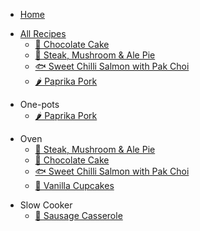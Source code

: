 - [Home](/)

<!-- docsify: collapse -->
- [All Recipes](all-recipes.md)
  - [🍫 Chocolate Cake](recipes/oven/chocolate-cake.md)
  - [🥧 Steak, Mushroom & Ale Pie](recipes/oven/steak-mushroom-pie.md)
  - [🐟 Sweet Chilli Salmon with Pak Choi](recipes/oven/hob/sweet-chilli-salmon.md)
  - [🌶️ Paprika Pork](recipes/hob/paprika-pork.md)

<!-- docsify: collapse -->
- One-pots
  - [🌶️ Paprika Pork](recipes/hob/paprika-pork.md)

<!-- docsify: collapse -->
- Oven
  - [🥧 Steak, Mushroom & Ale Pie](recipes/oven/steak-mushroom-pie.md)
  - [🍫 Chocolate Cake](recipes/oven/chocolate-cake.md)
  - [🐟 Sweet Chilli Salmon with Pak Choi](recipes/oven/hob/sweet-chilli-salmon.md)
  - [🧁 Vanilla Cupcakes](recipes/oven/Vanilla-Cupcakes.md)

<!-- docsify: collapse -->
- Slow Cooker
  - [🌭 Sausage Casserole](recipes/slow-cooker/Sausage-Casserole.md)
